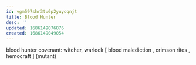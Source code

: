 ```yaml
---
id: vgm597shr3tu6p2yuyoqnjt
title: Blood Hunter
desc: ''
updated: 1686149076876
created: 1686149049054
---
```


blood hunter
  covenant: witcher, warlock
    [ blood malediction
    , crimson rites
    , hemocraft
    ] \(mutant)